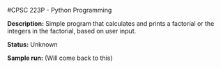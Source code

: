 #CPSC 223P - Python Programming

__Description:__ Simple program that calculates and prints a factorial or the integers in the factorial, based on user input.

__Status:__ Unknown

__Sample run:__ (Will come back to this)
